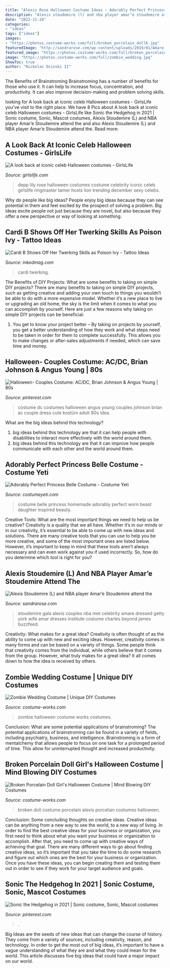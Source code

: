 ```yaml
---
title: "Alexis Rose Halloween Costume Ideas ~ Adorably Perfect Princess Belle Costume"
description: "Alexis stoudemire (l) and nba player amar’e stoudemire attend the"
date: "2022-11-28"
categories:
- "ideas"
tags: ["ideas"]
images:
- "https://photos.costume-works.com/full/broken_porcelain_doll6.jpg"
featuredImage: "http://sandrarose.com/wp-content/uploads/2019/01/Amare-Stoudemire-Alexis-GettyImages.jpg"
featured_image: "https://photos.costume-works.com/full/broken_porcelain_doll6.jpg"
image: "https://photos.costume-works.com/full/zombie_wedding.jpg"
ShowToc: true
author: "Nickolas Osinski II"
---
```



The Benefits of Brainstroming
Brainstroming has a number of benefits for those who use it. It can help to increase focus, concentration, and productivity. It can also improve decision-making and problem solving skills.

	

		
looking for A look back at iconic celeb Halloween costumes - GirlsLife you've visit to the right place. We have 8 Pics about A look back at iconic celeb Halloween costumes - GirlsLife like Sonic the Hedgehog in 2021 | Sonic costume, Sonic, Mascot costumes, Alexis Stoudemire (L) and NBA player Amar’e Stoudemire attend the and also Alexis Stoudemire (L) and NBA player Amar’e Stoudemire attend the. Read more:
		
    
## A Look Back At Iconic Celeb Halloween Costumes - GirlsLife

<img loading=lazy src="https://images.girlslife.com/posts/037/37427/lilyrosedepphalloween.jpeg" onerror="this.onerror=null;this.src='https://tse3.mm.bing.net/th?id=OIP.byrSwsQWr4aprW_1ow6XrQHaLH&amp;pid=15.1';" alt="A look back at iconic celeb Halloween costumes - GirlsLife">

_Source: girlslife.com_

>depp lily rose halloween costumes costume celebrity iconic celeb girlslife ringmaster tamer hosts lion trending december sexy celebs. 

	

Why do people like big ideas?
People enjoy big ideas because they can see potential in them and feel excited by the prospect of solving a problem. Big ideas excite people not just because they are novel, but also because they offer a new perspective or way of looking at something.

    
## Cardi B Shows Off Her Twerking Skills As Poison Ivy - Tattoo Ideas

<img loading=lazy src="https://www.inkedmag.com/.image/t_share/MTY4MDI1MDI2MTk5NTYxNjAw/cardi-b-poison-ivy-fb.jpg" onerror="this.onerror=null;this.src='https://tse1.mm.bing.net/th?id=OIP.nsYFWp3NF_mfm3Kuw4pDdgHaD4&amp;pid=15.1';" alt="Cardi B Shows Off Her Twerking Skills as Poison Ivy - Tattoo Ideas">

_Source: inkedmag.com_

>cardi twerking. 

	

The Benefits of DIY Projects: What are some benefits to taking on simple DIY projects?
There are many benefits to taking on simple DIY projects, such as getting creative and adding your own touch to things you wouldn’t be able to do with a more expensive model. Whether it’s a new place to live or upgrading an old home, the sky is the limit when it comes to what you can accomplish by yourself. Here are just a few reasons why taking on simple DIY projects can be beneficial: 
1. You get to know your project better – By taking on projects by yourself, you get a better understanding of how they work and what steps need to be taken in order for them to complete successfully. This allows you to make changes or after-sales adjustments if needed, which can save time and money. 


    
## Halloween- Couples Costume: AC/DC, Brian Johnson &amp; Angus Young | 80s

<img loading=lazy src="https://i.pinimg.com/originals/b8/e6/05/b8e6057dc0d6e45126c25e264bf8dc3b.jpg" onerror="this.onerror=null;this.src='https://tse4.mm.bing.net/th?id=OIP.B1MScBG3qbJ4MqDTlo-LHAHaJ4&amp;pid=15.1';" alt="Halloween- Couples Costume: AC/DC, Brian Johnson &amp; Angus Young | 80s">

_Source: pinterest.com_

>costume dc costumes halloween angus young couples johnson brian ac couple dress cute kostüm adult 80s idea. 

	

What are the big ideas behind this technology?
1. big ideas behind this technology are that it can help people with disabilities to interact more effectively with the world around them.
2. big ideas behind this technology are that it can improve how people communicate with each other and the world around them.

    
## Adorably Perfect Princess Belle Costume - Costume Yeti

<img loading=lazy src="https://costumeyeti.com/wp-content/uploads/2017/10/Belle-Costume.jpg" onerror="this.onerror=null;this.src='https://tse1.mm.bing.net/th?id=OIP.RBhX25gX7usfl8wsMo86GAHaNQ&amp;pid=15.1';" alt="Adorably Perfect Princess Belle Costume - Costume Yeti">

_Source: costumeyeti.com_

>costume belle princess homemade adorably perfect worn beast daughter inspired beauty. 

	

Creative Tools: What are the most important things we need to help us be creative?
Creativity is a quality that we all have. Whether it’s in our minds or in our creativity, it’s essential to be able to come up with new ideas and solutions. There are many creative tools that you can use to help you be more creative, and some of the most important ones are listed below. However, it’s important to keep in mind that these tools aren’t always necessary and can even work against you if used incorrectly. So, how do you determine which tool is right for you?

    
## Alexis Stoudemire (L) And NBA Player Amar’e Stoudemire Attend The

<img loading=lazy src="http://sandrarose.com/wp-content/uploads/2019/01/Amare-Stoudemire-Alexis-GettyImages.jpg" onerror="this.onerror=null;this.src='https://tse2.mm.bing.net/th?id=OIP.XoOR8CpIZ1CRSRhpfx5FbgHaKN&amp;pid=15.1';" alt="Alexis Stoudemire (L) and NBA player Amar’e Stoudemire attend the">

_Source: sandrarose.com_

>stoudemire gala alexis couples nba met celebrity amare dressed getty york wife amar dresses institute costume charles beyond james buzzfeed. 

	

Creativity: What makes for a great idea?
Creativity is often thought of as the ability to come up with new and exciting ideas. However, creativity comes in many forms and can be based on a variety of things. Some people think that creativity comes from the individual, while others believe that it comes from the group. However, what truly makes for a great idea? It all comes down to how the idea is received by others.

    
## Zombie Wedding Costume | Unique DIY Costumes

<img loading=lazy src="https://photos.costume-works.com/full/zombie_wedding.jpg" onerror="this.onerror=null;this.src='https://tse2.mm.bing.net/th?id=OIP.1ULJPDxMNiS1Ys1VqmNsNwHaNI&amp;pid=15.1';" alt="Zombie Wedding Costume | Unique DIY Costumes">

_Source: costume-works.com_

>zombie halloween costume works costumes. 

	

Conclusion: What are some potential applications of brainstroming?
The potential applications of brainstroming can be found in a variety of fields, including psychiatry, business, and intelligence. Brainstroming is a form of mentalchemy that allows people to focus on one task for a prolonged period of time. This allow for uninterrupted thought and increased productivity.

    
## Broken Porcelain Doll Girl&#039;s Halloween Costume | Mind Blowing DIY Costumes

<img loading=lazy src="https://photos.costume-works.com/full/broken_porcelain_doll6.jpg" onerror="this.onerror=null;this.src='https://tse3.mm.bing.net/th?id=OIP.oZqpEMzVzvjiXHDGtzA_0gHaNa&amp;pid=15.1';" alt="Broken Porcelain Doll Girl&#039;s Halloween Costume | Mind Blowing DIY Costumes">

_Source: costume-works.com_

>broken doll costume porcelain alexis porcelian costumes halloween. 

	

Conclusion: Some concluding thoughts on creative ideas.
Creative ideas can be anything from a new way to see the world, to a new way of living. In order to find the best creative ideas for your business or organization, you first need to think about what you want your business or organization to accomplish. After that, you need to come up with creative ways of achieving that goal. There are many different ways to go about finding creative ideas, so it’s important that you take the time to do some research and figure out which ones are the best for your business or organization. Once you have these ideas, you can begin creating them and testing them out in order to see if they work for your target audience and goals.

    
## Sonic The Hedgehog In 2021 | Sonic Costume, Sonic, Mascot Costumes

<img loading=lazy src="https://i.pinimg.com/736x/5b/e9/cd/5be9cdfca49e64bfd9d0f64d2c9dfdc9.jpg" onerror="this.onerror=null;this.src='https://tse4.mm.bing.net/th?id=OIP.ky2GvejKkW1dNU2LS5sbegHaPO&amp;pid=15.1';" alt="Sonic the Hedgehog in 2021 | Sonic costume, Sonic, Mascot costumes">

_Source: pinterest.com_

>. 

	

Big Ideas are the seeds of new ideas that can change the course of history. They come from a variety of sources, including creativity, reason, and technology. In order to get the most out of big ideas, it’s important to have a vague understanding of what they are and what they could mean for the world. This article discusses five big ideas that could have a major impact on our world.

